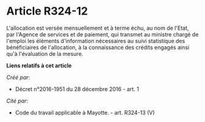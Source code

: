# Article R324-12

L'allocation  est versée mensuellement et à terme échu, au nom de l'Etat, par  l'Agence de services et de paiement, qui
transmet au ministre chargé de  l'emploi les éléments d'information nécessaires au suivi statistique des  bénéficiaires de
l'allocation, à la connaissance des crédits engagés  ainsi qu'à l'évaluation de la mesure.

**Liens relatifs à cet article**

_Créé par_:

  - Décret n°2016-1951 du 28 décembre 2016 - art. 1

_Cité par_:

  - Code du travail applicable à Mayotte. - art. R324-13 (V)
